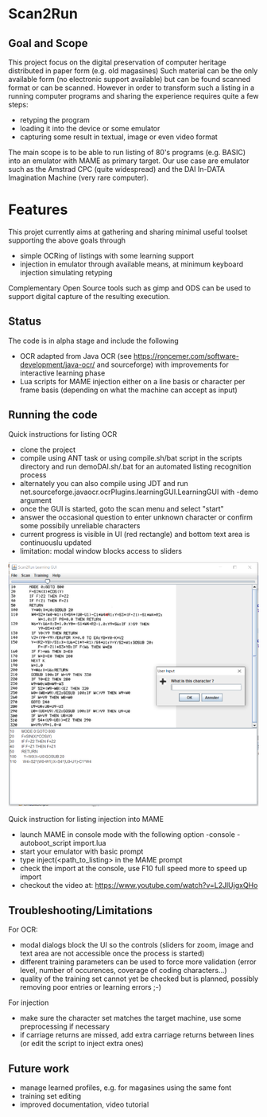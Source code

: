 # Scan2Run

## Goal and Scope

This project focus on the digital preservation of computer heritage distributed in paper form (e.g. old magasines)
Such material can be the only available form (no electronic support available) but can be found scanned format or can be scanned.
However in order to transform such a listing in a running computer programs and sharing the experience requires quite a few steps:
* retyping the program
* loading it into the device or some emulator
* capturing some result in textual, image or even video format

The main scope is to be able to run listing of 80's programs (e.g. BASIC) into an emulator with MAME as primary target. Our use case are emulator such as the Amstrad CPC (quite widespread) and the DAI In-DATA Imagination Machine (very rare computer).

# Features

This projet currently aims at gathering and sharing minimal useful toolset supporting the above goals through
* simple OCRing of listings with some learning support
* injection in emulator through available means, at minimum keyboard injection simulating retyping

Complementary Open Source tools such as gimp and ODS can be used to support digital capture of the resulting execution.

## Status

The code is in alpha stage and include the following
* OCR adapted from Java OCR (see https://roncemer.com/software-development/java-ocr/ and sourceforge) with improvements for interactive learning phase
* Lua scripts for MAME injection either on a line basis or character per frame basis (depending on what the machine can accept as input)

## Running the code

Quick instructions for listing OCR
* clone the project
* compile using ANT task or using compile.sh/bat script in the scripts directory and run demoDAI.sh/.bat for an automated listing recognition process
* alternately you can also compile using JDT and run net.sourceforge.javaocr.ocrPlugins.learningGUI.LearningGUI with -demo argument
* once the GUI is started, goto the scan menu and select "start"
* answer the occasional question to enter unknown character or confirm some possibily unreliable characters
* current progress is visible in UI (red rectangle) and bottom text area is continuouslu updated
* limitation: modal window blocks access to sliders

![Scan in progress](https://github.com/NAMIP-Computer-Museum/scan2run/blob/main/screenshots/Scan2Run-scap02.png?raw=true)

Quick instruction for listing injection into MAME
* launch MAME in console mode with the following option 
  -console -autoboot_script import.lua
* start your emulator with basic prompt
* type inject(<path_to_listing> in the MAME prompt
* check the import at the console, use F10 full speed more to speed up import
* checkout the video at: https://www.youtube.com/watch?v=L2JlUjgxQHo

## Troubleshooting/Limitations

For OCR:
* modal dialogs block the UI so the controls (sliders for zoom, image and text area are not accessible once the process is started)
* different training parameters can be used to force more validation (error level, number of occurences, coverage of coding characters...)
* quality of the training set cannot yet be checked but is planned, possibly removing poor entries or learning errors ;-)

For injection
* make sure the character set matches the target machine, use some preprocessing if necessary
* if carriage returns are missed, add extra carriage returns between lines (or edit the script to inject extra ones)

## Future work

* manage learned profiles, e.g. for magasines using the same font
* training set editing
* improved documentation, video tutorial
